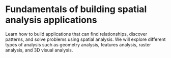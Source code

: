 # Fundamentals of building spatial analysis applications
Learn how to build applications that can find relationships, discover 
patterns, and solve problems using spatial analysis. We will explore 
different types of analysis such as geometry analysis, features 
analysis, raster analysis, and 3D visual analysis.
